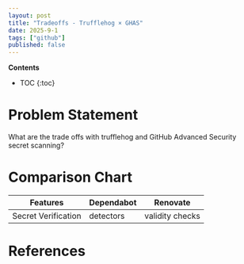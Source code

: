 ```yaml
---
layout: post
title: "Tradeoffs - Trufflehog × GHAS"
date: 2025-9-1
tags: ["github"]
published: false
---
```


**Contents**
* TOC
{:toc}

# Problem Statement
What are the trade offs with trufflehog and GitHub Advanced Security secret scanning? 

# Comparison Chart

| Features | Dependabot | Renovate | 
|---|---|---|
| Secret Verification | detectors | validity checks |

# References
[^1]: []()